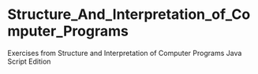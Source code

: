 # Structure_And_Interpretation_of_Computer_Programs
Exercises from Structure and Interpretation of Computer Programs Java Script Edition

